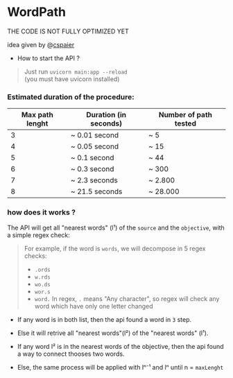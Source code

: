 # WordPath
THE CODE IS NOT FULLY OPTIMIZED YET


idea given by @[cspaier](https://github.com/cspaier)


* How to start the API ?
> Just run `uvicorn main:app --reload` </br>
> (you must have uvicorn installed)


### Estimated duration of the procedure:
|Max path lenght|Duration (in seconds)| Number of path tested|
|--|--|--| 
|3|~ 0.01 second| ~ 5
|4|~ 0.05 second|~ 15
|5|~ 0.1 second|~ 44
|6|~ 0.3 second|~ 300
|7| ~ 2.3 seconds|~ 2.800
|8| ~ 21.5 seconds|~ 28.000

### how does it works ?
The API will get all "nearest words" (l¹) of the `source` and the `objective`, with a simple regex check:
> For example, if the word is `words`, we will decompose in 5 regex checks:
> * `.ords`
> * `w.rds`
> * `wo.ds`
> * `wor.s`
> * `word.`
> In regex, `.` means "Any character", so regex will check any word which have only one letter changed

- If any word is in both list, then the api found a word in `3` step.

- Else it will retrive all "nearest words"(l²) of the "nearest words" (l¹).


- If any word l² is in the nearest words of the objective, then the api found a way to connect thooses two words.

- Else, the same process will be applied with lⁿ⁻¹ and lⁿ until n = `maxLenght`
